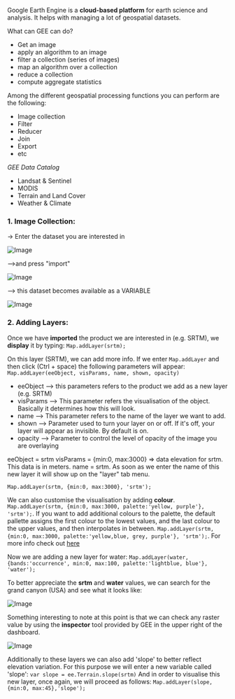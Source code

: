 
Google Earth Engine is a **cloud-based platform** for earth science and analysis. It helps with managing a lot of geospatial datasets.

What can GEE can do?
- Get an image
- apply an algorithm to an image
- filter a collection (series of images)
- map an algorithm over a collection
- reduce a collection
- compute aggregate statistics

Among the different geospatial processing functions you can perform are the following:
- Image collection
- Filter
- Reducer
- Join
- Export
- etc

*GEE Data Catalog*
- Landsat & Sentinel
- MODIS
- Terrain and Land Cover
- Weather & Climate

### 1. Image Collection:

-> Enter the dataset you are interested in

![Image](https://i.ibb.co/p1Xp4MD/Captura-2.jpg)

-->and press "import"

![Image](https://i.ibb.co/H7my9jW/Captura-3.jpg)

--> this dataset becomes available as a VARIABLE

![Image](https://i.ibb.co/g48NprM/Captura-4.jpg)

### 2. Adding Layers:

Once we have **imported** the product we are interested in (e.g. SRTM), we **display** it by typing:
`Map.addLayer(srtm);`

On this layer (SRTM), we can add more info. If we enter `Map.addLayer` and then click (Ctrl + space) the following parameters will appear:
`Map.addLayer(eeObject, visParams, name, shown, opacity)`

- eeObject --> this parameters refers to the product we add as a new layer (e.g. SRTM)
- visParams --> This parameter refers the visualisation of the object. Basically it determines how this will look. 
- name --> This parameter refers to the name of the layer we want to add.  
- shown --> Parameter used to turn your layer on or off. If it's off, your layer will appear as invisible. By default is on.
- opacity --> Parameter to control the level of opacity of the image you are overlaying

eeObject = srtm
visParams = {min:0, max:3000} => data elevation for srtm. This data is in meters. 
name = srtm. As soon as we enter the name of this new layer it will show up on the "layer" tab menu.

`Map.addLayer(srtm, {min:0, max:3000}, 'srtm');`

We can also customise the visualisation by adding **colour**.
`Map.addLayer(srtm, {min:0, max:3000, palette:'yellow, purple'}, 'srtm');`. If you want to add additional colours to the palette, the default pallette assigns the first colour to the lowest values, and the last colour to the upper values, and then interpolates in between.
`Map.addLayer(srtm, {min:0, max:3000, palette:'yellow,blue, grey, purple'}, 'srtm');`. For more info check out [here](https://developers.google.com/earth-engine/guides/image_visualization)

Now we are adding a new layer for water:
`Map.addLayer(water, {bands:'occurrence', min:0, max:100, palette:'lightblue, blue'}, 'water');`

To better appreciate the **srtm** and **water** values, we can search for the grand canyon (USA) and see what it looks like:

![Image](https://i.ibb.co/sKwpcqw/Captura-5.jpg)

Something interesting to note at this point is that we can check any raster value by using the **inspector** tool provided by GEE in the upper right of the dashboard.

![Image](https://i.ibb.co/tx1Sxk3/Captura-6.jpg)

Additionally to these layers we can also add 'slope' to better reflect elevation variation. For this purpose we will enter a new variable called 'slope':
`var slope = ee.Terrain.slope(srtm)`
And in order to visualise this new layer, once again, we will proceed as follows:
`Map.addLayer(slope, {min:0, max:45},'slope');`
